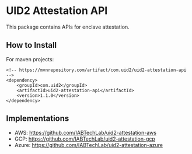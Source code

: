 # UID2 Attestation API

This package contains APIs for enclave attestation.

## How to Install

For maven projects:
```
<!-- https://mvnrepository.com/artifact/com.uid2/uid2-attestation-api -->
<dependency>
    <groupId>com.uid2</groupId>
    <artifactId>uid2-attestation-api</artifactId>
    <version>1.1.0</version>
</dependency>
```

## Implementations

- AWS: https://github.com/IABTechLab/uid2-attestation-aws
- GCP: https://github.com/IABTechLab/uid2-attestation-gcp
- Azure: https://github.com/IABTechLab/uid2-attestation-azure
